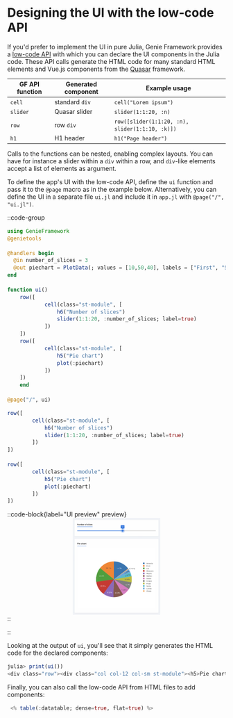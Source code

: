 # Designing the UI with the low-code API

If you'd prefer to implement the UI in pure Julia, Genie Framework provides a [low-code API](/reference/reactive-ui) with which you can declare the UI components in the Julia code. These API calls generate the HTML code for many standard HTML elements and Vue.js components from the [Quasar](https://quasar.dev/vue-components/) framework.

| GF API  function | Generated component  | Example usage
|------------------|----------------------|----------
| `cell`           | standard `div`       | `cell("Lorem ipsum")`
| `slider`         | Quasar slider        | `slider(1:1:20, :n)`
| `row`            | row `div`  | `row([slider(1:1:20, :n), slider(1:1:10, :k)])`
| `h1`             | H1 header            | `h1("Page header")`

Calls to the functions can be nested, enabling complex layouts. You can have for instance a slider within a `div` within a row, and `div`-like elements accept a list of elements as argument.

To define the app's UI with the low-code API, define the `ui` function and pass it to the `@page` macro as in the example below. Alternatively, you can define the UI in a separate file  `ui.jl` and include it in `app.jl` with `@page("/", "ui.jl")`.


::code-group
````julia [app.jl]
using GenieFramework
@genietools

@handlers begin
  @in number_of_slices = 3
  @out piechart = PlotData(; values = [10,50,40], labels = ["First", "Second", Third], plot = "pie")
end

function ui()
    row([
            cell(class="st-module", [
                h6("Number of slices")
                slider(1:1:20, :number_of_slices; label=true)
            ])
    ])
    row([
            cell(class="st-module", [
                h5("Pie chart")
                plot(:piechart)
            ])
    ])
    end

@page("/", ui)
````
````julia [ui.jl]
row([
        cell(class="st-module", [
            h6("Number of slices")
            slider(1:1:20, :number_of_slices; label=true)
        ])
])

row([
        cell(class="st-module", [
            h5("Pie chart")
            plot(:piechart)
        ])
])
````
::code-block{label="UI preview" preview}
<img style="display:block;width:40%;max-width:100%;margin-left:auto;margin-right:auto" src="/assets/guides/quickstart/hellopie.png">
::

::

Looking at the output of `ui`, you'll see that it simply generates the HTML code for the declared components:

```julia
julia> print(ui())
<div class="row"><div class="col col-12 col-sm st-module"><h5>Pie chart</h5><plotly :data="piechart" :layout="{}" :displaylogo="false"></plotly></div></div>
```

Finally, you can also call the low-code API from HTML files to add components:

````julia
 <% table(:datatable; dense=true, flat=true) %>
````
